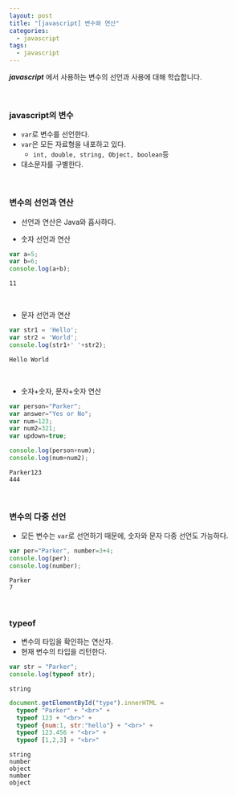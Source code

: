 ```yaml
---
layout: post
title: "[javascript] 변수와 연산"
categories:
  - javascript
tags:
  - javascript
---
```


***javascript*** 에서 사용하는 변수의 선언과 사용에 대해 학습합니다.

<br>

### javascript의 변수


- ```var```로 변수를 선언한다.
- ```var```은 모든 자료형을 내포하고 있다.
  - ```int, double, string, Object, boolean```등
- 대소문자를 구별한다.

<br>

### 변수의 선언과 연산

- 선언과 연산은 Java와 흡사하다.

- 숫자 선언과 연산

```javascript
var a=5;
var b=6;
console.log(a+b);
```

```
11
```

<br>


- 문자 선언과 연산

```javascript
var str1 = 'Hello';
var str2 = 'World';
console.log(str1+' '+str2);
```

```
Hello World
```

<br>


- 숫자+숫자, 문자+숫자 연산

```javascript
var person="Parker";
var answer="Yes or No";
var num=123;
var num2=321;
var updown=true;

console.log(person+num);
console.log(num+num2);
```

```
Parker123
444
```

<br>


### 변수의 다중 선언

- 모든 변수는 ```var```로 선언하기 때문에, 숫자와 문자 다중 선언도 가능하다.

```javascript
var per="Parker", number=3+4;
console.log(per);
console.log(number);
```

```
Parker
7
```

<br>

### typeof

- 변수의 타입을 확인하는 연산자.
- 현재 변수의 타입을 리턴한다.

```javascript
var str = "Parker";
console.log(typeof str);
```

```
string
```


```javascript
document.getElementById("type").innerHTML =
  typeof "Parker" + "<br>" +
  typeof 123 + "<br>" +
  typeof {num:1, str:"hello"} + "<br>" +
  typeof 123.456 + "<br>" +
  typeof [1,2,3] + "<br>"
```
```
string
number
object
number
object
```
